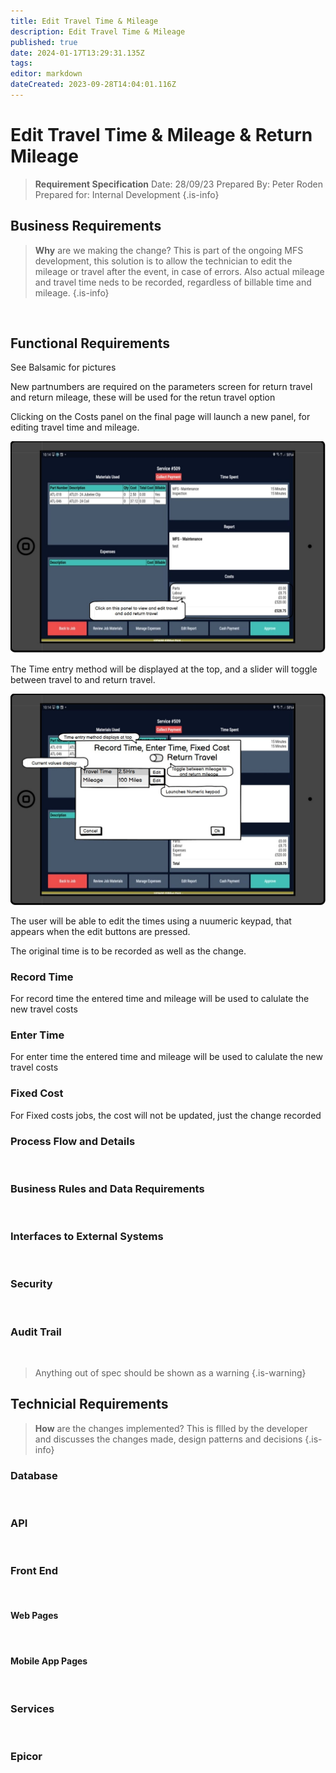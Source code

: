 ```yaml
---
title: Edit Travel Time & Mileage
description: Edit Travel Time & Mileage
published: true
date: 2024-01-17T13:29:31.135Z
tags: 
editor: markdown
dateCreated: 2023-09-28T14:04:01.116Z
---
```


# Edit Travel Time & Mileage & Return Mileage

> **Requirement Specification**
> Date: 28/09/23
> Prepared By: Peter Roden
> Prepared for: Internal Development
{.is-info}

## Business Requirements

> **Why** are we making the change?
> This is part of the ongoing MFS development, this solution is to allow the technician to edit the mileage or travel after the event, in case of errors.
>Also actual mileage and travel time neds to be recorded, regardless of billable time and mileage.
{.is-info}

<br/>

## Functional Requirements


See Balsamic for pictures

New partnumbers are required on the parameters screen for return travel and return mileage, these will be used for the retun travel option

Clicking on the Costs panel on the final page will launch a new panel, for editing travel time and mileage.

![edit_travel_-1.jpg](/edit_travel_-1.jpg)


The Time entry method will be displayed at the top, and a slider will toggle between travel to and return travel.

![edit_travel_2.jpg](/edit_travel_2.jpg)

The user will be able to edit the times using a nuumeric keypad, that appears when the edit buttons are pressed.

The original time is to be recorded as well as the change.

### Record Time
For record time the entered time and mileage will be used to calulate the new travel costs


### Enter Time
For enter time the entered time and mileage will be used to calulate the new travel costs

### Fixed Cost
For Fixed costs jobs, the cost will not be updated, just the change recorded

### Process Flow and Details
<br/>

### Business Rules and Data Requirements
<br/>

### Interfaces to External Systems
<br/>

### Security
<br/>

### Audit Trail
<br/>

> Anything out of spec should be shown as a warning
{.is-warning}


## Technicial Requirements

> **How** are the changes implemented?
> This is fllled by the developer and discusses the changes made, design patterns and decisions
{.is-info}

### Database
<br/>

### API
<br/>

### Front End
<br/>

#### Web Pages
<br/>

#### Mobile App Pages
<br/>

### Services
<br/>

### Epicor
